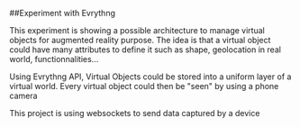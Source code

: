 ##Experiment with Evrythng

This experiment is showing a possible architecture to manage virtual objects for augmented reality purpose.
The idea is that a virtual object could have many attributes to define it such as shape, geolocation in real world,
functionnalities...

Using Evrythng API, Virtual Objects could be stored into a uniform layer of a virtual world.
Every virtual object could then be "seen" by using a phone camera

This project is using websockets to send data captured by a device